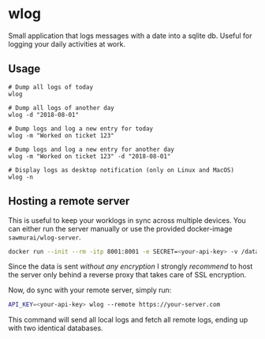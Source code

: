 # wlog
Small application that logs messages with a date into a sqlite db. Useful for logging your daily activities at work.

## Usage

```
# Dump all logs of today
wlog

# Dump all logs of another day
wlog -d "2018-08-01"

# Dump logs and log a new entry for today
wlog -m "Worked on ticket 123"

# Dump logs and log a new entry for another day
wlog -m "Worked on ticket 123" -d "2018-08-01"

# Display logs as desktop notification (only on Linux and MacOS)
wlog -n
```

## Hosting a remote server

This is useful to keep your worklogs in sync across multiple devices.
You can either run the server manually or use the provided docker-image `sawmurai/wlog-server`.

```bash
docker run --init --rm -itp 8001:8001 -e SECRET=<your-api-key> -v /data/:/data/ sawmurai/wlog-server
```

Since the data is sent *without any encryption* I strongly *recommend* to host the server only behind a reverse proxy that
takes care of SSL encryption.

Now, do sync with your remote server, simply run:

```bash
API_KEY=<your-api-key> wlog --remote https://your-server.com
```

This command will send all local logs and fetch all remote logs, ending up with two identical databases.